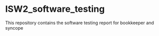 # ISW2_software_testing
This repository contains the software testing report for bookkeeper and syncope
